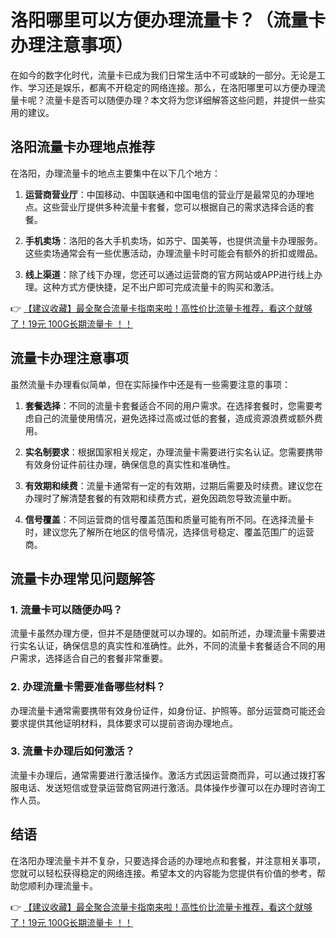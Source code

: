 # 洛阳哪里可以方便办理流量卡？（流量卡办理注意事项）

在如今的数字化时代，流量卡已成为我们日常生活中不可或缺的一部分。无论是工作、学习还是娱乐，都离不开稳定的网络连接。那么，在洛阳哪里可以方便办理流量卡呢？流量卡是否可以随便办理？本文将为您详细解答这些问题，并提供一些实用的建议。

## 洛阳流量卡办理地点推荐

在洛阳，办理流量卡的地点主要集中在以下几个地方：

1. **运营商营业厅**：中国移动、中国联通和中国电信的营业厅是最常见的办理地点。这些营业厅提供多种流量卡套餐，您可以根据自己的需求选择合适的套餐。

2. **手机卖场**：洛阳的各大手机卖场，如苏宁、国美等，也提供流量卡办理服务。这些卖场通常会有一些优惠活动，办理流量卡时可能会有额外的折扣或赠品。

3. **线上渠道**：除了线下办理，您还可以通过运营商的官方网站或APP进行线上办理。这种方式方便快捷，足不出户即可完成流量卡的购买和激活。

👉 [【建议收藏】最全聚合流量卡指南来啦！高性价比流量卡推荐，看这个就够了！19元 100G长期流量卡 ！！](https://bit.ly/Liuliangka)

## 流量卡办理注意事项

虽然流量卡办理看似简单，但在实际操作中还是有一些需要注意的事项：

1. **套餐选择**：不同的流量卡套餐适合不同的用户需求。在选择套餐时，您需要考虑自己的流量使用情况，避免选择过高或过低的套餐，造成资源浪费或额外费用。

2. **实名制要求**：根据国家相关规定，办理流量卡需要进行实名认证。您需要携带有效身份证件前往办理，确保信息的真实性和准确性。

3. **有效期和续费**：流量卡通常有一定的有效期，过期后需要及时续费。建议您在办理时了解清楚套餐的有效期和续费方式，避免因疏忽导致流量中断。

4. **信号覆盖**：不同运营商的信号覆盖范围和质量可能有所不同。在选择流量卡时，建议您先了解所在地区的信号情况，选择信号稳定、覆盖范围广的运营商。

## 流量卡办理常见问题解答

### 1. 流量卡可以随便办吗？

流量卡虽然办理方便，但并不是随便就可以办理的。如前所述，办理流量卡需要进行实名认证，确保信息的真实性和准确性。此外，不同的流量卡套餐适合不同的用户需求，选择适合自己的套餐非常重要。

### 2. 办理流量卡需要准备哪些材料？

办理流量卡通常需要携带有效身份证件，如身份证、护照等。部分运营商可能还会要求提供其他证明材料，具体要求可以提前咨询办理地点。

### 3. 流量卡办理后如何激活？

流量卡办理后，通常需要进行激活操作。激活方式因运营商而异，可以通过拨打客服电话、发送短信或登录运营商官网进行激活。具体操作步骤可以在办理时咨询工作人员。

## 结语

在洛阳办理流量卡并不复杂，只要选择合适的办理地点和套餐，并注意相关事项，您就可以轻松获得稳定的网络连接。希望本文的内容能为您提供有价值的参考，帮助您顺利办理流量卡。

👉 [【建议收藏】最全聚合流量卡指南来啦！高性价比流量卡推荐，看这个就够了！19元 100G长期流量卡 ！！](https://bit.ly/Liuliangka)